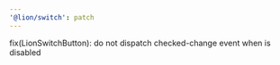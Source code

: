 ```yaml
---
'@lion/switch': patch
---
```


fix(LionSwitchButton): do not dispatch checked-change event when is disabled
